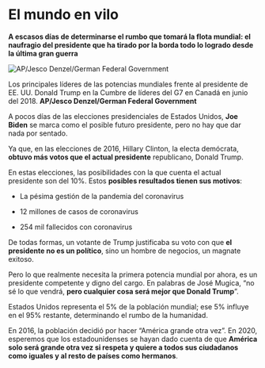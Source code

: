 # El mundo en vilo

**A escasos días de determinarse el rumbo que tomará la flota mundial: el naufragio del presidente que ha tirado por la borda todo lo logrado desde la última gran guerra**

![AP/Jesco Denzel/German Federal Government](https://ichef.bbci.co.uk/news/976/cpsprodpb/143BB/production/_101957828_047346410.jpg)

Los principales líderes de las potencias mundiales frente al presidente de EE. UU. Donald Trump en la Cumbre de líderes del G7 en Canadá en junio del 2018. **AP/Jesco Denzel/German Federal Government**

A pocos días de las elecciones presidenciales de Estados Unidos, **Joe Biden** se marca como el posible futuro presidente, pero no hay que dar nada por sentado. 

Ya que, en las elecciones de 2016, Hillary Clinton, la electa demócrata, **obtuvo más votos que el actual presidente** republicano, Donald Trump. 

En estas elecciones, las posibilidades con la que cuenta el actual presidente son del 10%. Estos **posibles resultados tienen sus motivos**:

-	La pésima gestión de la pandemia del coronavirus

-	12 millones de casos de coronavirus

-	254 mil fallecidos con coronavirus

De todas formas, un votante de Trump justificaba su voto con que **el presidente no es un político**, sino un hombre de negocios, un magnate exitoso. 

Pero lo que realmente necesita la primera potencia mundial por ahora, es un presidente competente y digno del cargo. En palabras de José Mugica, “no sé lo que vendrá, **pero cualquier cosa será mejor que Donald Trump**”. 

Estados Unidos representa el 5% de la población mundial; ese 5% influye en el 95% restante, determinando el rumbo de la humanidad. 

En 2016, la población decidió por hacer “América grande otra vez”. En 2020, esperemos que los estadounidenses se hayan dado cuenta de que **América solo será grande otra vez si respeta y quiere a todos sus ciudadanos como iguales y al resto de países como hermanos**.
